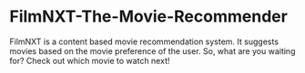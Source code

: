 # FilmNXT-The-Movie-Recommender
FilmNXT is a content based movie recommendation system. It suggests movies based on the movie preference of the user. So, what are you waiting for? Check out which movie to watch next!
